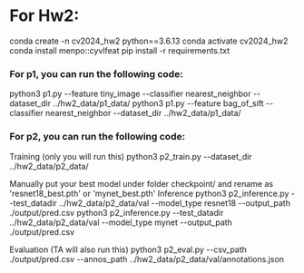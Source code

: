 

# For Hw2:

conda create -n cv2024_hw2 python==3.6.13
conda activate cv2024_hw2
conda install menpo::cyvlfeat
pip install -r requirements.txt

### For p1, you can run the following code:
python3 p1.py --feature tiny_image  --classifier nearest_neighbor --dataset_dir ../hw2_data/p1_data/
python3 p1.py --feature bag_of_sift --classifier nearest_neighbor --dataset_dir ../hw2_data/p1_data/

### For p2, you can run the following code:
Training (only you will run this)
python3 p2_train.py --dataset_dir ../hw2_data/p2_data/

Manually put your best model under folder checkpoint/ and rename as 'resnet18_best.pth' or 'mynet_best.pth'
Inference
python3 p2_inference.py --test_datadir ../hw2_data/p2_data/val --model_type resnet18 --output_path ./output/pred.csv
python3 p2_inference.py --test_datadir ../hw2_data/p2_data/val --model_type mynet --output_path ./output/pred.csv

Evaluation (TA will also run this)
python3 p2_eval.py --csv_path ./output/pred.csv --annos_path ../hw2_data/p2_data/val/annotations.json
